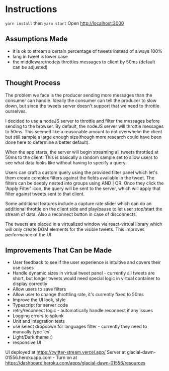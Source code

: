 # Instructions

`yarn install` then
`yarn start`
Open [http://localhost:3000](http://localhost:3000)

## Assumptions Made

- it is ok to stream a certain percentage of tweets instead of always 100%
- lang in tweet is lower case
- the middleware/nodejs throttles messages to client by 50ms (default can be adjusted)

## Thought Process

The problem we face is the producer sending more messages than the consumer can handle. Ideally the consumer can tell the producer to slow down, but since the tweets server doesn't support that we need to throttle ourselves.

I decided to use a nodeJS server to throttle and filter the messages before sending to the browser. By default, the nodeJS server will throttle messages to 50ms. This seemed like a reasonable amount to not overwhelm the client but still sample a large enough size(though more research could have been done here to determine a better default).

When the app starts, the server will begin streaming all tweets throttled at 50ms to the client. This is basically a random sample set to allow users to see what data looks like without having to specify a query.

Users can craft a custom query using the provided filter panel which let's them create complex filters against the fields available in the tweet. The filters can be deeply nested into groups using AND | OR. Once they click the 'Apply Filter' icon, the query will be sent to the server, which will apply that filter against tweets sent to that client.

Some additional features include a capture rate slider which can do an additional throttle on the client side and play/pause to let user stop/start the stream of data. Also a reconnect button in case of disconnects.

The tweets are placed in a virtualized window via react-virtual library which will only create DOM elements for the visible tweets. This improves performance of the UI.

## Improvements That Can be Made

- User feedback to see if the user experience is intuitive and covers their use cases
- Handle dynamic sizes in virtual tweet panel - currently all tweets are short, but longer tweets would need special logic in virtual container to display correctly
- Allow users to save filters
- Allow user to change throttling rate, it's currently fixed to 50ms
- Improve the UI look, style
- Typescript for server code
- retry/reconnect logic - automatically handle reconnect if any issues
- Logging errors to splunk
- Unit and integration tests
- use select dropdown for languages filter - currently they need to manually type 'es'
- Light/Dark theme :)
- responsive UI

UI deployed at https://twitter-stream.vercel.app/
Server at glacial-dawn-01556.herokuapp.com - Turn on at https://dashboard.heroku.com/apps/glacial-dawn-01556/resources
